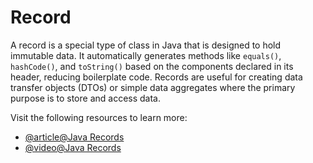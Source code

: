 # Record

A record is a special type of class in Java that is designed to hold immutable data. It automatically generates methods like `equals()`, `hashCode()`, and `toString()` based on the components declared in its header, reducing boilerplate code. Records are useful for creating data transfer objects (DTOs) or simple data aggregates where the primary purpose is to store and access data.

Visit the following resources to learn more:

- [@article@Java Records](https://jenkov.com/tutorials/java/record.html)
- [@video@Java Records](https://www.youtube.com/watch?v=xs7DiEIHW0U)

